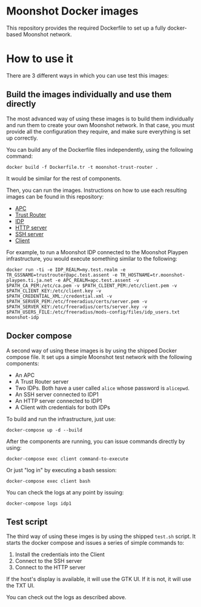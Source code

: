 # Moonshot Docker images
This repository provides the required Dockerfile to set up a fully docker-based Moonshot network.

# How to use it
There are 3 different ways in which you can use test this images:

## Build the images individually and use them directly
The most advanced way of using these images is to build them individually and run them to create your own Moonshot network.
In that case, you must provide all the configuration they require, and make sure everything is set up correctly.

You can build any of the Dockerfile files independently, using the following command:
```
docker build -f Dockerfile.tr -t moonshot-trust-router .
```
It would be similar for the rest of components.

Then, you can run the images. Instructions on how to use each resulting images can be found in this repository:
* [APC](Dockerfile.apc.md)
* [Trust Router](Dockerfile.tr.md)
* [IDP](Dockerfile.idp.md)
* [HTTP server](Dockerfile.httpserver.md)
* [SSH server](Dockerfile.sshserver.md)
* [Client](Dockerfile.client.md)

For example, to run a Moonshot IDP connected to the Moonshot Playpen infrastructure, you would execute something similar to the following:
```
docker run -ti -e IDP_REALM=my.test.realm -e TR_GSSNAME=trustrouter@apc.test.assent -e TR_HOSTNAME=tr.moonshot-playpen.ti.ja.net -e APC_REALM=apc.test.assent -v $PATH_CA_PEM:/etc/ca.pem -v $PATH_CLIENT_PEM:/etc/client.pem -v $PATH_CLIENT_KEY:/etc/client.key -v $PATH_CREDENTIAL_XML:/credential.xml -v $PATH_SERVER_PEM:/etc/freeradius/certs/server.pem -v $PATH_SERVER_KEY:/etc/freeradius/certs/server.key -v $PATH_USERS_FILE:/etc/freeradius/mods-config/files/idp_users.txt moonshot-idp
```

## Docker compose
A second way of using these images is by using the shipped Docker compose file. It set ups a simple Moonshot test network with the following components:
* An APC
* A Trust Router server
* Two IDPs. Both have a user called `alice` whose password is `alicepwd`.
* An SSH server connected to IDP1
* An HTTP server connected to IDP1
* A Client with credentials for both IDPs

To build and run the infrastructure, just use:
```
docker-compose up -d --build
```

After the components are running, you can issue commands directly by using:
```
docker-compose exec client command-to-execute
```

Or just "log in" by executing a bash session:
```
docker-compose exec client bash
```

You can check the logs at any point by issuing:
```
docker-compose logs idp1
```

## Test script
The third way of using these imges is by using the shipped `test.sh` script. It starts the docker compose and issues a series of simple commands to:
1. Install the credentials into the Client
2. Connect to the SSH server
3. Connect to the HTTP server

If the host's display is available, it will use the GTK UI. If it is not, it will use the TXT UI.

You can check out the logs as described above.


